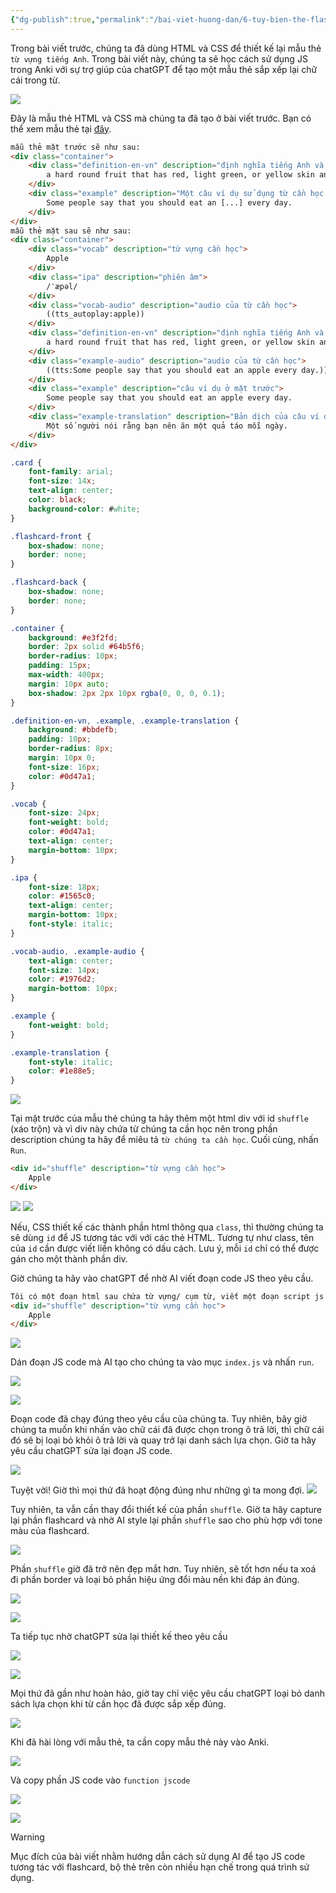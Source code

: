 ```yaml
---
{"dg-publish":true,"permalink":"/bai-viet-huong-dan/6-tuy-bien-the-flashcard-bang-js/"}
---
```


Trong bài viết trước, chúng ta đã dùng HTML và CSS để thiết kế lại mẫu thẻ `từ vựng tiếng Anh`. Trong bài viết này, chúng ta sẽ học cách sử dụng JS trong Anki với sự trợ giúp của chatGPT để tạo một mẫu thẻ sắp xếp lại chữ cái trong từ.

![](https://i.imgur.com/sJqJU1K.gif)


Đây là mẫu thẻ HTML và CSS mà chúng ta đã tạo ở bài viết trước. Bạn có thể xem mẫu thẻ tại [đây](https://www.codechef.com/html-online-compiler).

```HTML
mẫu thẻ mặt trước sẽ như sau:
<div class="container">
	<div class="definition-en-vn" description="định nghĩa tiếng Anh và tiếng Việt của từ cần học">
	    a hard round fruit that has red, light green, or yellow skin and is white inside. (Quả táo)
	</div>
	<div class="example" description="Một câu ví dụ sử dụng từ cần học nhưng từ này bị khuyết">
	    Some people say that you should eat an [...] every day.
	</div>
</div>
mẫu thẻ mặt sau sẽ như sau:
<div class="container">
	<div class="vocab" description="từ vựng cần học">
	    Apple
	</div>
	<div class="ipa" description="phiên âm">
	    /ˈæpəl/
	</div>
	<div class="vocab-audio" description="audio của từ cần học">
	    ((tts_autoplay:apple))
	</div>
	<div class="definition-en-vn" description="định nghĩa tiếng Anh và tiếng Việt của từ cần học">
	    a hard round fruit that has red, light green, or yellow skin and is white inside. (Quả táo)
	</div>
	<div class="example-audio" description="audio của từ cần học">
	    ((tts:Some people say that you should eat an apple every day.))
	</div>
	<div class="example" description="câu ví dụ ở mặt trước">
	    Some people say that you should eat an apple every day.
	</div>
	<div class="example-translation" description="Bản dịch của câu ví dụ">
	    Một số người nói rằng bạn nên ăn một quả táo mỗi ngày.
	</div>
</div>
```

```CSS
.card {
    font-family: arial;
    font-size: 14x;
    text-align: center;
    color: black;
    background-color: #white;
}

.flashcard-front {
	box-shadow: none;
	border: none;
}

.flashcard-back {
	box-shadow: none;
	border: none;
}

.container {
    background: #e3f2fd;
    border: 2px solid #64b5f6;
    border-radius: 10px;
    padding: 15px;
    max-width: 400px;
    margin: 10px auto;
    box-shadow: 2px 2px 10px rgba(0, 0, 0, 0.1);
}

.definition-en-vn, .example, .example-translation {
    background: #bbdefb;
    padding: 10px;
    border-radius: 8px;
    margin: 10px 0;
    font-size: 16px;
    color: #0d47a1;
}

.vocab {
    font-size: 24px;
    font-weight: bold;
    color: #0d47a1;
    text-align: center;
    margin-bottom: 10px;
}

.ipa {
    font-size: 18px;
    color: #1565c0;
    text-align: center;
    margin-bottom: 10px;
    font-style: italic;
}

.vocab-audio, .example-audio {
    text-align: center;
    font-size: 14px;
    color: #1976d2;
    margin-bottom: 10px;
}

.example {
    font-weight: bold;
}

.example-translation {
    font-style: italic;
    color: #1e88e5;
}

```

![](https://i.imgur.com/pFaNmK6.png)

Tại mặt trước của mẫu thẻ chúng ta hãy thêm một html div với id `shuffle` (xáo trộn) và vì div này chứa từ chúng ta cần học nên trong phần description chúng ta hãy để miêu tả `từ chúng ta cần học`. Cuối cùng, nhấn `Run`. 

```html
<div id="shuffle" description="từ vựng cần học">
	Apple
</div>
```

![](https://i.imgur.com/4oaZer6.png)
![](https://i.imgur.com/jJpBSs4.png)

Nếu, CSS thiết kế các thành phần html thông qua `class`, thì thường chúng ta sẽ dùng `id` để JS tương tác với với các thẻ HTML. Tương tự như class, tên của `id` cần được viết liền không có dấu cách. Lưu ý, mỗi `id` chỉ có thể được gán cho một thành phần div.

Giờ chúng ta hãy vào chatGPT để nhờ AI viết đoạn code JS theo yêu cầu.

```markdown
Tôi có một đoạn html sau chứa từ vựng/ cụm từ, viết một đoạn script js chạy trức tiếp (không cần chờ file html load). Đoạn script tách từng chữ cái trong từ/ cum từ, sắp xếp ngẫu nhiên. Tạo một ô trả lời, để khi một chữ cái được nhấn vào, chúng sẽ được thêm vào ô trả lời, khi các chữ cái đã được sắp xếp đúng trật tự, ô trả lời sẽ chuyển sang màu xanh.
<div id="shuffle" description="từ vựng cần học">
	Apple
</div>
```

![](https://i.imgur.com/1ykKrZ0.png)

Dán đoạn JS code mà AI tạo cho chúng ta vào mục `index.js` và nhấn `run`. 

![](https://i.imgur.com/qTRt2fp.png)

![](https://i.imgur.com/PfBPjXK.gif)


Đoạn code đã chạy đúng theo yêu cầu của chúng ta. Tuy nhiên, bây giờ chúng ta muốn khi nhấn vào chữ cái đã được chọn trong ô trả lời, thì chữ cái đó sẽ bị loại bỏ khỏi ô trả lời và quay trở lại danh sách lựa chọn. Giờ ta hãy yêu cầu chatGPT sửa lại đoạn JS code.

![](https://i.imgur.com/YjJwtIC.png)

Tuyệt vời! Giờ thì mọi thứ đã hoạt động đúng như những gì ta mong đợi.
![](https://i.imgur.com/Wa36f6s.gif)

Tuy nhiên, ta vẫn cần thay đổi thiết kế của phần `shuffle`. Giờ ta hãy capture lại phần flashcard và nhờ AI style lại phần `shuffle` sao cho phù hợp với tone màu của flashcard.

![](https://i.imgur.com/zFmfT8q.png)

Phần `shuffle` giờ đã trở nên đẹp mắt hơn. Tuy nhiên, sẽ tốt hơn nếu ta xoá đi phần border và loại bỏ phần hiệu ứng đổi màu nền khi đáp án đúng. 

![](https://i.imgur.com/haZP57z.png)

![](https://i.imgur.com/DcaoiM7.png)

Ta tiếp tục nhờ chatGPT sửa lại thiết kế theo yêu cầu

![](https://i.imgur.com/FRbvA7r.png)

![](https://i.imgur.com/3jubp1I.png)

Mọi thứ đã gần như hoàn hảo, giờ tay chỉ việc yêu cầu chatGPT loại bỏ danh sách lựa chọn khi từ cần học đã được sắp xếp đúng.

![](https://i.imgur.com/Ll3jDoW.gif)


Khi đã hài lòng với mẫu thẻ, ta cần copy mẫu thẻ này vào Anki.

![](https://i.imgur.com/auMJm8p.png)

Và copy phần JS code vào `function jscode`

![](https://i.imgur.com/D3GqR2Y.png)

![](https://i.imgur.com/vrcCUAY.png)

> [!Warning]
> Mục đích của bài viết nhằm hướng dẫn cách sử dụng AI để tạo JS code tương tác  với flashcard, bộ thẻ trên còn nhiều hạn chế trong quá trình sử dụng.







